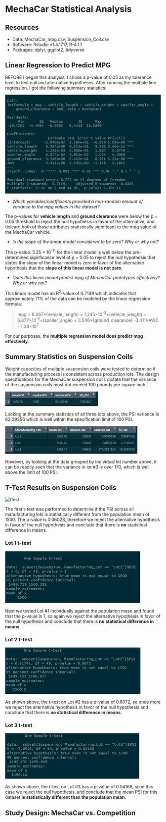 # MechaCar Statistical Analysis

## Resources
- Data: MechaCar_mpg.csv, Suspension_Coil.csv
- Software: Rstudio v1.4.1717, R-4.1.1
- Packages: dplyr, ggplot2, tidyverse

## Linear Regression to Predict MPG
BEFORE I began this analysis, I chose a p-value of 0.05 as my tolerance level to test null and alternative hypotheses.  After running the multiple line regression, I got the following summary statistics:

![stats](Images/Summary_statistics_lm.PNG)

- *Which variables/coefficients provided a non-random amount of variance to the mpg values in the dataset?*

The p-values for **vehicle length** and **ground clearance** were below the p = 0.05 threshold to reject the null hypothesis in favor of the alternative, and delcare both of those attributes statistically significant to the mpg value of the MechaCar vehicle.

- *Is the slope of the linear model considered to be zero? Why or why not?*

The p-value: 5.35 &times; 10<sup>-11</sup> for the linear model is well below the pre-determined significance level of p = 0.05 to reject the null hypothesis that states the slope of the linear model is zero in favor of the alternative hypothesis that the **slope of this linear model is not zero**.

- *Does this linear model predict mpg of MechaCar prototypes effectively? Why or why not?*

This linear model has an R<sup>2</sup>-value of 0.7149 which indicates that approximately 71% of the data can be modeled by the linear regression formula:

>mpg = 6.267&times;(vehicle_length) + 1.245&times;10<sup>-3</sup>&times;(vehicle_weight) + 6.877&times;10<sup>-2</sup>&times;(spoiler_angle) + 3.546&times;(ground_clearance) -3.411&times;AWD - 1.04&times;10<sup>2</sup>

For our purposes, the **multiple regression model does predict mpg effectively**.

## Summary Statistics on Suspension Coils
Weight capacities of multiple suspension coils were tested to determine if the manufacturing process is consistent across production lots.  The design specifications for the MechaCar suspension coils dictate that the variance of the suspension coils must not exceed 100 pounds per square inch. 

![stats](Images/Coil_total_summary.PNG)

Looking at the summary statistics of all three lots above, the PSI variance is 62.29356 which is well within the specification limit of 100 PSI.

![stats](Images/lot_summary.PNG)

However, by looking at the data grouped by individual lot number above, it can be readily seen that the variance in lot #3 is over 170, which is well above the limit of 100 PSI.


## T-Test Results on Suspension Coils
![ttest]()

The first t-test was performed to determine if the PSI across all manufacturing lots is statistically different from the population mean of 1500.  The p-value is 0.06028, therefore we reject the alternative hypothesis in favor of the null hypothesis and conclude that there is **no** statistical difference in means.

### Lot 1 t-test
![ttest](Images/t.test_lot1.PNG)

Next we tested Lot #1 individually against the population mean and found that the p-value is 1, so again we reject the alternative hypothesis in favor of the null hypothesis and conclude that there is **no statistical difference in means**.

### Lot 2 t-test
![ttest](Images/t.test_lot2.PNG)

As shown above, the t-test on Lot #2 has a p-value of 0.6072, so once more we reject the alternative hypothesis in favor of the null hypothesis and conclude that there is **no statistical difference in means**.

### Lot 3 t-test
![ttest](Images/t.test_lot3.PNG)

As shown above, the t-test on Lot #3 has a p-value of 0.04168, so in this case we reject the null hypothesis, and conclude that the mean PSI for this dataset **is statistically different than the population mean**.

## Study Design: MechaCar vs. Competition
